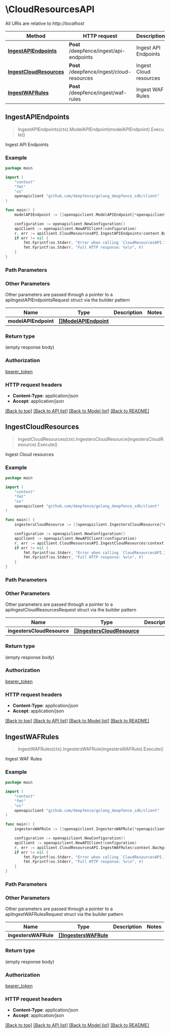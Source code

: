# \CloudResourcesAPI

All URIs are relative to *http://localhost*

Method | HTTP request | Description
------------- | ------------- | -------------
[**IngestAPIEndpoints**](CloudResourcesAPI.md#IngestAPIEndpoints) | **Post** /deepfence/ingest/api-endpoints | Ingest API Endpoints
[**IngestCloudResources**](CloudResourcesAPI.md#IngestCloudResources) | **Post** /deepfence/ingest/cloud-resources | Ingest Cloud resources
[**IngestWAFRules**](CloudResourcesAPI.md#IngestWAFRules) | **Post** /deepfence/ingest/waf-rules | Ingest WAF Rules



## IngestAPIEndpoints

> IngestAPIEndpoints(ctx).ModelAPIEndpoint(modelAPIEndpoint).Execute()

Ingest API Endpoints



### Example

```go
package main

import (
	"context"
	"fmt"
	"os"
	openapiclient "github.com/deepfence/golang_deepfence_sdk/client"
)

func main() {
	modelAPIEndpoint := []openapiclient.ModelAPIEndpoint{*openapiclient.NewModelAPIEndpoint()} // []ModelAPIEndpoint |  (optional)

	configuration := openapiclient.NewConfiguration()
	apiClient := openapiclient.NewAPIClient(configuration)
	r, err := apiClient.CloudResourcesAPI.IngestAPIEndpoints(context.Background()).ModelAPIEndpoint(modelAPIEndpoint).Execute()
	if err != nil {
		fmt.Fprintf(os.Stderr, "Error when calling `CloudResourcesAPI.IngestAPIEndpoints``: %v\n", err)
		fmt.Fprintf(os.Stderr, "Full HTTP response: %v\n", r)
	}
}
```

### Path Parameters



### Other Parameters

Other parameters are passed through a pointer to a apiIngestAPIEndpointsRequest struct via the builder pattern


Name | Type | Description  | Notes
------------- | ------------- | ------------- | -------------
 **modelAPIEndpoint** | [**[]ModelAPIEndpoint**](ModelAPIEndpoint.md) |  | 

### Return type

 (empty response body)

### Authorization

[bearer_token](../README.md#bearer_token)

### HTTP request headers

- **Content-Type**: application/json
- **Accept**: application/json

[[Back to top]](#) [[Back to API list]](../README.md#documentation-for-api-endpoints)
[[Back to Model list]](../README.md#documentation-for-models)
[[Back to README]](../README.md)


## IngestCloudResources

> IngestCloudResources(ctx).IngestersCloudResource(ingestersCloudResource).Execute()

Ingest Cloud resources



### Example

```go
package main

import (
	"context"
	"fmt"
	"os"
	openapiclient "github.com/deepfence/golang_deepfence_sdk/client"
)

func main() {
	ingestersCloudResource := []openapiclient.IngestersCloudResource{*openapiclient.NewIngestersCloudResource()} // []IngestersCloudResource |  (optional)

	configuration := openapiclient.NewConfiguration()
	apiClient := openapiclient.NewAPIClient(configuration)
	r, err := apiClient.CloudResourcesAPI.IngestCloudResources(context.Background()).IngestersCloudResource(ingestersCloudResource).Execute()
	if err != nil {
		fmt.Fprintf(os.Stderr, "Error when calling `CloudResourcesAPI.IngestCloudResources``: %v\n", err)
		fmt.Fprintf(os.Stderr, "Full HTTP response: %v\n", r)
	}
}
```

### Path Parameters



### Other Parameters

Other parameters are passed through a pointer to a apiIngestCloudResourcesRequest struct via the builder pattern


Name | Type | Description  | Notes
------------- | ------------- | ------------- | -------------
 **ingestersCloudResource** | [**[]IngestersCloudResource**](IngestersCloudResource.md) |  | 

### Return type

 (empty response body)

### Authorization

[bearer_token](../README.md#bearer_token)

### HTTP request headers

- **Content-Type**: application/json
- **Accept**: application/json

[[Back to top]](#) [[Back to API list]](../README.md#documentation-for-api-endpoints)
[[Back to Model list]](../README.md#documentation-for-models)
[[Back to README]](../README.md)


## IngestWAFRules

> IngestWAFRules(ctx).IngestersWAFRule(ingestersWAFRule).Execute()

Ingest WAF Rules



### Example

```go
package main

import (
	"context"
	"fmt"
	"os"
	openapiclient "github.com/deepfence/golang_deepfence_sdk/client"
)

func main() {
	ingestersWAFRule := []openapiclient.IngestersWAFRule{*openapiclient.NewIngestersWAFRule("Action_example", "RemoteIp_example")} // []IngestersWAFRule |  (optional)

	configuration := openapiclient.NewConfiguration()
	apiClient := openapiclient.NewAPIClient(configuration)
	r, err := apiClient.CloudResourcesAPI.IngestWAFRules(context.Background()).IngestersWAFRule(ingestersWAFRule).Execute()
	if err != nil {
		fmt.Fprintf(os.Stderr, "Error when calling `CloudResourcesAPI.IngestWAFRules``: %v\n", err)
		fmt.Fprintf(os.Stderr, "Full HTTP response: %v\n", r)
	}
}
```

### Path Parameters



### Other Parameters

Other parameters are passed through a pointer to a apiIngestWAFRulesRequest struct via the builder pattern


Name | Type | Description  | Notes
------------- | ------------- | ------------- | -------------
 **ingestersWAFRule** | [**[]IngestersWAFRule**](IngestersWAFRule.md) |  | 

### Return type

 (empty response body)

### Authorization

[bearer_token](../README.md#bearer_token)

### HTTP request headers

- **Content-Type**: application/json
- **Accept**: application/json

[[Back to top]](#) [[Back to API list]](../README.md#documentation-for-api-endpoints)
[[Back to Model list]](../README.md#documentation-for-models)
[[Back to README]](../README.md)

